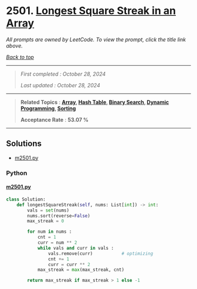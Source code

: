 # 2501. [Longest Square Streak in an Array](<https://leetcode.com/problems/longest-square-streak-in-an-array>)

*All prompts are owned by LeetCode. To view the prompt, click the title link above.*

*[Back to top](<../README.md>)*

------

> *First completed : October 28, 2024*
>
> *Last updated : October 28, 2024*

------

> **Related Topics** : **[Array](<by_topic/Array.md>), [Hash Table](<by_topic/Hash Table.md>), [Binary Search](<by_topic/Binary Search.md>), [Dynamic Programming](<by_topic/Dynamic Programming.md>), [Sorting](<by_topic/Sorting.md>)**
>
> **Acceptance Rate** : **53.07 %**

------

## Solutions

- [m2501.py](<../my-submissions/m2501.py>)
### Python
#### [m2501.py](<../my-submissions/m2501.py>)
```Python
class Solution:
    def longestSquareStreak(self, nums: List[int]) -> int:
        vals = set(nums)
        nums.sort(reverse=False)
        max_streak = 0

        for num in nums :
            cnt = 1
            curr = num ** 2
            while vals and curr in vals :
                vals.remove(curr)           # optimizing
                cnt += 1
                curr = curr ** 2
            max_streak = max(max_streak, cnt)

        return max_streak if max_streak > 1 else -1

```

